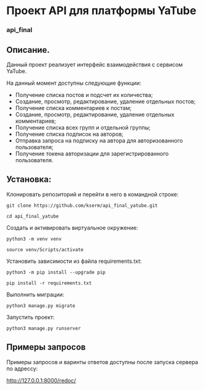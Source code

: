 # Проект API для платформы YaTube
### api_final

## **Описание**. 

Данный проект реализует интерфейс взаимодействия с сервисом YaTube.

На данный момент доступны следующие функции:

- Получение списка постов и подсчет их количества;
- Создание, просмотр, редактирование, удаление отдельных постов;
- Получение списка комментариев к постам;
- Создание, просмотр, редактирование, удаление отдельных комментариев;
- Получение списка всех групп и отдельной группы;
- Получение списка подписок на авторов;
- Отправка запроса на подписку на автора для авторизованного пользователя;
- Получение токена авторизации для зарегистрированного пользователя.


## **Установка**:

Клонировать репозиторий и перейти в него в командной строке:

```
git clone https://github.com/kserm/api_final_yatube.git
```

```
cd api_final_yatube
```

Cоздать и активировать виртуальное окружение:

```
python3 -m venv venv
```

```
source venv/Scripts/activate
```

Установить зависимости из файла requirements.txt:

```
python3 -m pip install --upgrade pip
```

```
pip install -r requirements.txt
```

Выполнить миграции:

```
python3 manage.py migrate
```

Запустить проект:

```
python3 manage.py runserver
```

## **Примеры запросов**

Примеры запросов и варинты ответов доступны после запуска сервера по адрессу:

http://127.0.0.1:8000/redoc/